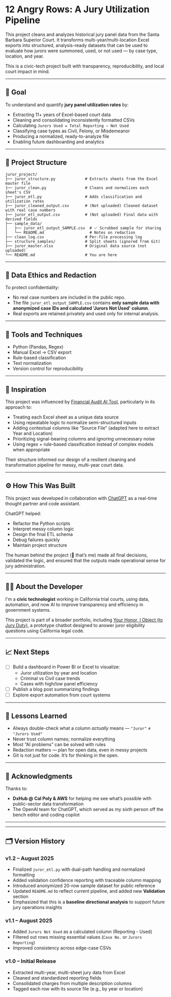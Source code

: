 # 12 Angry Rows: A Jury Utilization Pipeline

This project cleans and analyzes historical jury panel data from the Santa Barbara Superior Court. It transforms multi-year/multi-location Excel exports into structured, analysis-ready datasets that can be used to evaluate how jurors were summoned, used, or not used — by case type, location, and year.

This is a civic-tech project built with transparency, reproducibility, and local court impact in mind.

---

## 🎯 Goal

To understand and quantify **jury panel utilization rates** by:

- Extracting 11+ years of Excel-based court data
- Cleaning and consolidating inconsistently formatted CSVs
- Calculating `Jurors Used = Total Reporting − Not Used`
- Classifying case types as Civil, Felony, or Misdemeanor
- Producing a normalized, ready-to-analyze file
- Enabling future dashboarding and analytics

---

## 📁 Project Structure

```
juror_project/
├── juror_structure.py             # Extracts sheets from the Excel master file
├── juror_clean.py                 # Cleans and normalizes each sheet's CSV
├── juror_etl.py                   # Adds classification and utilization rates
├── juror_cleaned_output.csv       # (Not uploaded) Cleaned dataset with real case numbers
├── juror_etl_output.csv           # (Not uploaded) Final data with derived fields
├── sample_data/
│   ├── juror_etl_output_SAMPLE.csv  # ✅ Scrubbed sample for sharing
│   └── README.md                    # Notes on redaction
├── clean_log.csv                  # Per-file processing log
├── structure_samples/             # Split sheets (ignored from Git)
├── juror_master.xlsx              # Original data source (not uploaded)
└── README.md                      # You are here
```

---

## 🔐 Data Ethics and Redaction

To protect confidentiality:
- No real case numbers are included in the public repo.
- The file `juror_etl_output_SAMPLE.csv` contains **only sample data with anonymized case IDs and calculated 'Jurors Not Used' column**.
- Real exports are retained privately and used only for internal analysis.

---

## 🧰 Tools and Techniques

- Python (Pandas, Regex)
- Manual Excel → CSV export
- Rule-based classification
- Text normalization
- Version control for reproducibility

---

## 🙌 Inspiration

This project was influenced by [Financial Audit AI Tool](https://github.com/flwrsfralgernn/Financial-Audit-AI-Tool), particularly in its approach to:

- Treating each Excel sheet as a unique data source
- Using repeatable logic to normalize semi-structured inputs
- Adding contextual columns like “Source File” (adapted here to extract Year and Location)
- Prioritizing signal-bearing columns and ignoring unnecessary noise
- Using regex + rule-based classification instead of complex models when appropriate

Their structure informed our design of a resilient cleaning and transformation pipeline for messy, multi-year court data.

---

## ⚙️ How This Was Built

This project was developed in collaboration with [ChatGPT](https://openai.com/chatgpt) as a real-time thought partner and code assistant.

ChatGPT helped:
- Refactor the Python scripts
- Interpret messy column logic
- Design the final ETL schema
- Debug failures quickly
- Maintain project structure

The human behind the project (👋 that’s me) made all final decisions, validated the logic, and ensured that the outputs made operational sense for jury administration.

---

## 🧑‍💻 About the Developer

I'm a **civic technologist** working in California trial courts, using data, automation, and now AI to improve transparency and efficiency in government systems.

This project is part of a broader portfolio, including [Your Honor, I Object (to Jury Duty)](https://github.com/earlgreyhot1701D/your-honor-i-object-to-jury-duty-v9), a prototype chatbot designed to answer juror eligibility questions using California legal code.

---

## 📈 Next Steps

- [ ] Build a dashboard in Power BI or Excel to visualize:
  - Juror utilization by year and location
  - Criminal vs Civil case trends
  - Cases with high/low panel efficiency
- [ ] Publish a blog post summarizing findings
- [ ] Explore export automation from court systems

---

## 🧠 Lessons Learned

- Always double-check what a column *actually* means — `"Juror"` ≠ `"Jurors Used"`
- Never trust column names; normalize everything
- Most “AI problems” can be solved with rules
- Redaction matters — plan for open data, even in messy projects
- Git is not just for code. It’s for thinking in the open.

---

## 🤝 Acknowledgments

Thanks to:
- **DxHub @ Cal Poly & AWS** for helping me see what’s possible with public-sector data transformation
- The OpenAI team for ChatGPT, which served as my sixth person off the bench editor and coding copilot

---

---

## 🗂️ Version History

### v1.2 – August 2025

- Finalized `juror_etl.py` with dual-path handling and normalized formatting  
- Added validation confidence reporting with traceable column mapping  
- Introduced anonymized 20-row sample dataset for public reference  
- Updated `README.md` to reflect current pipeline, and added new **Validation** section  
- Emphasized that this is a **baseline directional analysis** to support future jury operations insights  

### v1.1 – August 2025
- Added `Jurors Not Used` as a calculated column (Reporting - Used)
- Filtered out rows missing essential values (`Case No.` or `Jurors Reporting`)
- Improved consistency across edge-case CSVs

### v1.0 – Initial Release
- Extracted multi-year, multi-sheet jury data from Excel
- Cleaned and standardized reporting fields
- Consolidated charges from multiple description columns
- Tagged each row with its source file (e.g., by year or location)


